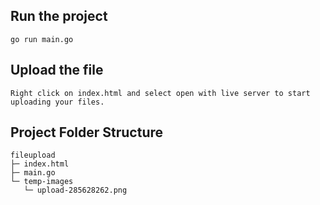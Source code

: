 ## Run the project

```
go run main.go
```

## Upload the file

```
Right click on index.html and select open with live server to start uploading your files.
```

## Project Folder Structure

```
fileupload
├─ index.html
├─ main.go
└─ temp-images
   └─ upload-285628262.png

```
